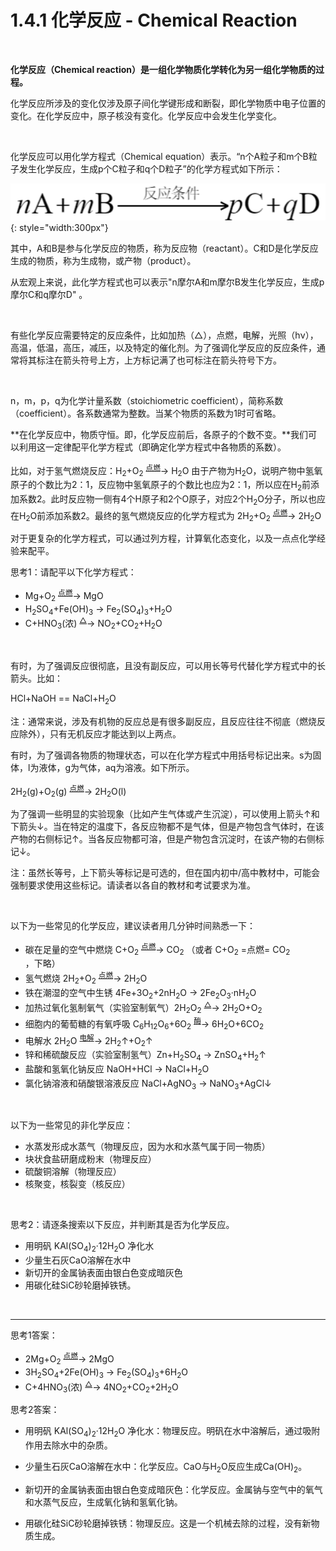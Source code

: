 # 1.4.1 化学反应 - Chemical Reaction

<br>

**化学反应（Chemical reaction）是一组化学物质化学转化为另一组化学物质的过程。**

化学反应所涉及的变化仅涉及原子间化学键形成和断裂，即化学物质中电子位置的变化。在化学反应中，原子核没有变化。化学反应中会发生化学变化。

<br>

化学反应可以用化学方程式（Chemical equation）表示。“n个A粒子和m个B粒子发生化学反应，生成p个C粒子和q个D粒子”的化学方程式如下所示：

![化学方程式](img/1.4.1-1.png){: style="width:300px"}

其中，A和B是参与化学反应的物质，称为反应物（reactant）。C和D是化学反应生成的物质，称为生成物，或产物（product）。

从宏观上来说，此化学方程式也可以表示"n摩尔A和m摩尔B发生化学反应，生成p摩尔C和q摩尔D" 。

<br>

有些化学反应需要特定的反应条件，比如加热（△），点燃，电解，光照（hν），高温，低温，高压，减压，以及特定的催化剂。为了强调化学反应的反应条件，通常将其标注在箭头符号上方，上方标记满了也可标注在箭头符号下方。

<br>

n，m，p，q为化学计量系数（stoichiometric coefficient），简称系数（coefficient）。各系数通常为整数。当某个物质的系数为1时可省略。

**在化学反应中，物质守恒。即，化学反应前后，各原子的个数不变。**我们可以利用这一定律配平化学方程式（即确定化学方程式中各物质的系数）。

比如，对于氢气燃烧反应：H<sub>2</sub>+O<sub>2</sub> <sup><u> 点燃</u></sup>→ H<sub>2</sub>O 由于产物为H<sub>2</sub>O，说明产物中氢氧原子的个数比为2：1，反应物中氢氧原子的个数比也应为2：1，所以应在H<sub>2</sub>前添加系数2。此时反应物一侧有4个H原子和2个O原子，对应2个H<sub>2</sub>O分子，所以也应在H<sub>2</sub>O前添加系数2。最终的氢气燃烧反应的化学方程式为 2H<sub>2</sub>+O<sub>2</sub> <sup><u> 点燃</u></sup>→ 2H<sub>2</sub>O

对于更复杂的化学方程式，可以通过列方程，计算氧化态变化，以及一点点化学经验来配平。

思考1：请配平以下化学方程式：  

- Mg+O<sub>2</sub> <sup><u> 点燃</u></sup>→ MgO  
- H<sub>2</sub>SO<sub>4</sub>+Fe(OH)<sub>3</sub> → Fe<sub>2</sub>(SO<sub>4</sub>)<sub>3</sub>+H<sub>2</sub>O  
- C+HNO<sub>3</sub>(浓) <sup><u> △</u></sup>→ NO<sub>2</sub>+CO<sub>2</sub>+H<sub>2</sub>O  

<br>

有时，为了强调反应很彻底，且没有副反应，可以用长等号代替化学方程式中的长箭头。比如：

HCl+NaOH == NaCl+H<sub>2</sub>O

注：通常来说，涉及有机物的反应总是有很多副反应，且反应往往不彻底（燃烧反应除外），只有无机反应才能达到以上两点。

有时，为了强调各物质的物理状态，可以在化学方程式中用括号标记出来。s为固体，l为液体，g为气体，aq为溶液。如下所示。

2H<sub>2</sub>(g)+O<sub>2</sub>(g) <sup><u> 点燃</u></sup>→ 2H<sub>2</sub>O(l)

为了强调一些明显的实验现象（比如产生气体或产生沉淀），可以使用上箭头↑和下箭头↓。当在特定的温度下，各反应物都不是气体，但是产物包含气体时，在该产物的右侧标记↑。当各反应物都可溶，但是产物包含沉淀时，在该产物的右侧标记↓。

注：虽然长等号，上下箭头等标记是可选的，但在国内初中/高中教材中，可能会强制要求使用这些标记。请读者以各自的教材和考试要求为准。

<br>

以下为一些常见的化学反应，建议读者用几分钟时间熟悉一下：

- 碳在足量的空气中燃烧 C+O<sub>2</sub> <sup><u> 点燃</u></sup>→ CO<sub>2</sub> （或者 C+O<sub>2</sub> =点燃= CO<sub>2</sub> ，下略）  
- 氢气燃烧 2H<sub>2</sub>+O<sub>2</sub> <sup><u> 点燃</u></sup>→ 2H<sub>2</sub>O  
- 铁在潮湿的空气中生锈 4Fe+3O<sub>2</sub>+2nH<sub>2</sub>O → 2Fe<sub>2</sub>O<sub>3</sub>·nH<sub>2</sub>O  
- 加热过氧化氢制氧气（实验室制氧气）2H<sub>2</sub>O<sub>2</sub> <sup><u> △</u></sup>→ 2H<sub>2</sub>O+O<sub>2</sub>  
- 细胞内的葡萄糖的有氧呼吸 C<sub>6</sub>H<sub>12</sub>O<sub>6</sub>+6O<sub>2</sub> <sup><u> 酶</u></sup>→ 6H<sub>2</sub>O+6CO<sub>2</sub>  
- 电解水 2H<sub>2</sub>O <sup><u> 电解</u></sup>→ 2H<sub>2</sub>↑+O<sub>2</sub>↑  
- 锌和稀硫酸反应（实验室制氢气）Zn+H<sub>2</sub>SO<sub>4</sub> → ZnSO<sub>4</sub>+H<sub>2</sub>↑  
- 盐酸和氢氧化钠反应 NaOH+HCl → NaCl+H<sub>2</sub>O  
- 氯化钠溶液和硝酸银溶液反应 NaCl+AgNO<sub>3</sub> → NaNO<sub>3</sub>+AgCl↓  

<br>

以下为一些常见的非化学反应：

- 水蒸发形成水蒸气（物理反应，因为水和水蒸气属于同一物质）  
- 块状食盐研磨成粉末（物理反应）  
- 硫酸铜溶解（物理反应）  
- 核聚变，核裂变（核反应）  

<br>

思考2：请逐条搜索以下反应，并判断其是否为化学反应。 

- 用明矾 KAl(SO<sub>4</sub>)<sub>2</sub>·12H<sub>2</sub>O 净化水  
- 少量生石灰CaO溶解在水中  
- 新切开的金属钠表面由银白色变成暗灰色  
- 用碳化硅SiC砂轮磨掉铁锈。  

<br>

---

思考1答案：

- 2Mg+O<sub>2</sub> <sup><u> 点燃</u></sup>→ 2MgO  
- 3H<sub>2</sub>SO<sub>4</sub>+2Fe(OH)<sub>3</sub> </u></sup>→ Fe<sub>2</sub>(SO<sub>4</sub>)<sub>3</sub>+6H<sub>2</sub>O  
- C+4HNO<sub>3</sub>(浓) <sup><u> △</u></sup>→ 4NO<sub>2</sub>+CO<sub>2</sub>+2H<sub>2</sub>O  

思考2答案：

- 用明矾 KAl(SO<sub>4</sub>)<sub>2</sub>·12H<sub>2</sub>O 净化水：物理反应。明矾在水中溶解后，通过吸附作用去除水中的杂质。

- 少量生石灰CaO溶解在水中：化学反应。CaO与H<sub>2</sub>O反应生成Ca(OH)<sub>2</sub>。

- 新切开的金属钠表面由银白色变成暗灰色：化学反应。金属钠与空气中的氧气和水蒸气反应，生成氧化钠和氢氧化钠。

- 用碳化硅SiC砂轮磨掉铁锈：物理反应。这是一个机械去除的过程，没有新物质生成。